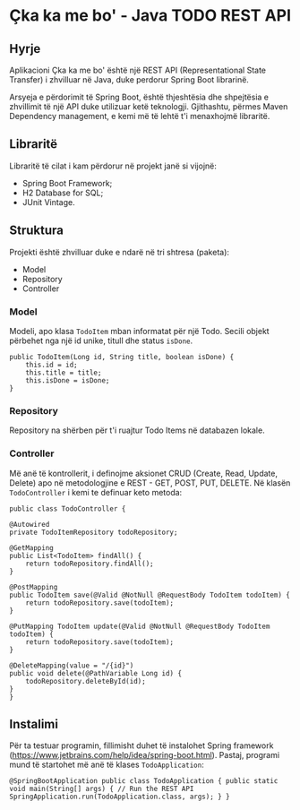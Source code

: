 # Çka ka me bo' - Java TODO REST API

## Hyrje
Aplikacioni Çka ka me bo' është një REST API (Representational State Transfer) i zhvilluar në Java, duke perdorur Spring Boot librarinë. 

Arsyeja e përdorimit të Spring Boot, është thjeshtësia dhe shpejtësia e zhvillimit të një API duke utilizuar ketë teknologji. Gjithashtu, përmes Maven Dependency management, e kemi më të lehtë t'i menaxhojmë libraritë.

## Libraritë
Libraritë të cilat i kam përdorur në projekt janë si vijojnë:

* Spring Boot Framework;
* H2 Database for SQL;
* JUnit Vintage.

## Struktura

Projekti është zhvilluar duke e ndarë në tri shtresa (paketa):

* Model
* Repository
* Controller

### Model

Modeli, apo klasa `TodoItem` mban informatat për një Todo. Secili objekt përbehet nga një id unike, titull dhe status `isDone`.

    public TodoItem(Long id, String title, boolean isDone) {
        this.id = id;
        this.title = title;
        this.isDone = isDone;
    }

### Repository

Repository na shërben për t'i ruajtur Todo Items në databazen lokale.

### Controller

Më anë të kontrollerit, i definojme aksionet CRUD (Create, Read, Update, Delete) apo në metodologjine e REST - GET, POST, PUT, DELETE. Në klasën `TodoController` i kemi te definuar keto metoda:

    public class TodoController {

    @Autowired
    private TodoItemRepository todoRepository;

    @GetMapping
    public List<TodoItem> findAll() {
        return todoRepository.findAll();
    }

    @PostMapping
    public TodoItem save(@Valid @NotNull @RequestBody TodoItem todoItem) {
        return todoRepository.save(todoItem);
    }

    @PutMapping TodoItem update(@Valid @NotNull @RequestBody TodoItem todoItem) {
        return todoRepository.save(todoItem);
    }

    @DeleteMapping(value = "/{id}")
    public void delete(@PathVariable Long id) {
        todoRepository.deleteById(id);
    }
    }
    
## Instalimi

Për ta testuar programin, fillimisht duhet të instalohet Spring framework (https://www.jetbrains.com/help/idea/spring-boot.html). Pastaj, programi mund të startohet më anë të klases `TodoApplication`:

`@SpringBootApplication
public class TodoApplication {
    public static void main(String[] args) {
        // Run the REST API
        SpringApplication.run(TodoApplication.class, args);
    }
} `  
